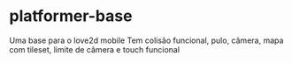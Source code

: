 # platformer-base

Uma base para o love2d mobile 
Tem colisão funcional, pulo, câmera, mapa com tileset, limite de câmera e touch funcional
